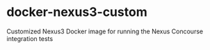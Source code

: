 # docker-nexus3-custom
Customized Nexus3 Docker image for running the Nexus Concourse integration tests
